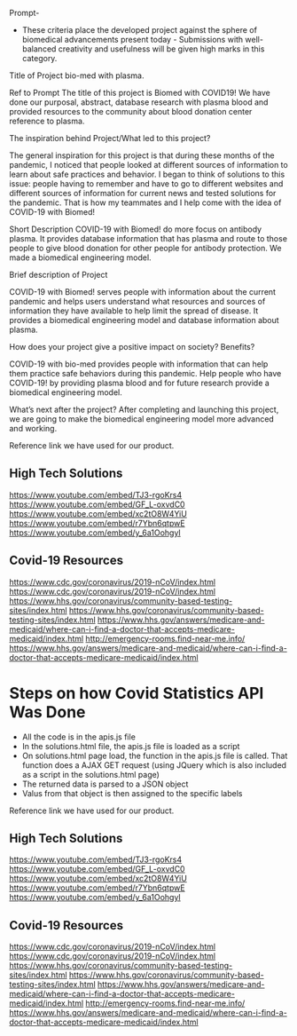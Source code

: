 Prompt-
- These criteria place the developed project against the sphere of biomedical advancements present today - Submissions with well-balanced creativity and usefulness will be given high marks in this category.

Title of Project bio-med with plasma.

Ref to Prompt
The title of this project is Biomed with COVID19! We have done our purposal, abstract, database research with plasma blood and provided resources to the community about blood donation center reference to plasma.


The inspiration behind Project/What led to this project?

The general inspiration for this project is that during these months of the pandemic, I noticed that people looked at different sources of information to learn about safe practices and behavior. I began to think of solutions to this issue: people having to remember and have to go to different websites and different sources of information for current news and tested solutions for the pandemic. That is how my teammates and I help come with the idea of COVID-19 with Biomed!

Short Description
COVID-19 with Biomed! do more focus on antibody plasma. It provides database information that has plasma and route to those people to give blood donation for other people for antibody protection. We made a biomedical engineering model.

Brief description of Project

COVID-19 with Biomed! serves people with information about the current pandemic and helps users understand what resources and sources of information they have available to help limit the spread of disease. It provides a biomedical engineering model and database information about plasma.
 

How does your project give a positive impact on society? Benefits?

COVID-19 with bio-med provides people with information that can help them practice safe behaviors during this pandemic. Help people who have COVID-19! by providing plasma blood and for future research provide a biomedical engineering model.

What’s next after the project?
After completing and launching this project, we are going to make the biomedical engineering model more advanced and working.

Reference link we have used for our product.

High Tech Solutions
----------------------------------------
https://www.youtube.com/embed/TJ3-rgoKrs4
https://www.youtube.com/embed/GF_L-oxvdC0
https://www.youtube.com/embed/xc2tO8W4YiU
https://www.youtube.com/embed/r7Ybn6qtpwE
https://www.youtube.com/embed/y_6a1OohgyI

Covid-19 Resources
----------------------------------------
https://www.cdc.gov/coronavirus/2019-nCoV/index.html
https://www.cdc.gov/coronavirus/2019-nCoV/index.html
https://www.hhs.gov/coronavirus/community-based-testing-sites/index.html
https://www.hhs.gov/coronavirus/community-based-testing-sites/index.html
https://www.hhs.gov/answers/medicare-and-medicaid/where-can-i-find-a-doctor-that-accepts-medicare-medicaid/index.html
http://emergency-rooms.find-near-me.info/
https://www.hhs.gov/answers/medicare-and-medicaid/where-can-i-find-a-doctor-that-accepts-medicare-medicaid/index.html


Steps on how Covid Statistics API Was Done
==========================================
- All the code is in the apis.js file
- In the solutions.html file, the apis.js file is loaded as a script
- On solutions.html page load, the function in the apis.js file is called. That function does a AJAX GET request (using JQuery which is also included as a script in the solutions.html page)
- The returned data is parsed to a JSON object
- Valus from that object is then assigned to the specific labels

Reference link we have used for our product.

High Tech Solutions
----------------------------------------
https://www.youtube.com/embed/TJ3-rgoKrs4
https://www.youtube.com/embed/GF_L-oxvdC0
https://www.youtube.com/embed/xc2tO8W4YiU
https://www.youtube.com/embed/r7Ybn6qtpwE
https://www.youtube.com/embed/y_6a1OohgyI

Covid-19 Resources
----------------------------------------
https://www.cdc.gov/coronavirus/2019-nCoV/index.html
https://www.cdc.gov/coronavirus/2019-nCoV/index.html
https://www.hhs.gov/coronavirus/community-based-testing-sites/index.html
https://www.hhs.gov/coronavirus/community-based-testing-sites/index.html
https://www.hhs.gov/answers/medicare-and-medicaid/where-can-i-find-a-doctor-that-accepts-medicare-medicaid/index.html
http://emergency-rooms.find-near-me.info/
https://www.hhs.gov/answers/medicare-and-medicaid/where-can-i-find-a-doctor-that-accepts-medicare-medicaid/index.html



